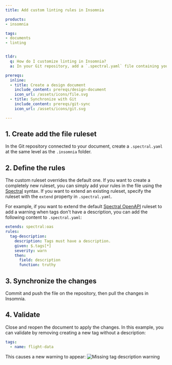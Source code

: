 ```yaml
---
title: Add custom linting rules in Insomnia

products:
- insomnia

tags:
- documents
- linting


tldr: 
  q: How do I customize linting in Insomnia?
  a: In your Git repository, add a `.spectral.yaml` file containing your custom ruleset at the same level as the `.insomnia` folder.

prereqs:
  inline:
  - title: Create a design document
    include_content: prereqs/design-document
    icon_url: /assets/icons/file.svg
  - title: Synchronize with Git
    include_content: prereqs/git-sync
    icon_url: /assets/icons/git.svg

---
```


## 1. Create add the file ruleset

In the Git repository connected to your document, create a `.spectral.yaml` at the same level as the `.insomnia` folder.

## 2. Define the rules

The custom ruleset overrides the default one. If you want to create a completely new ruleset, you can simply add your rules in the file using the [Spectral](https://docs.stoplight.io/docs/spectral/e5b9616d6d50c-rulesets) syntax. If you want to extend an existing ruleset, specify the ruleset with the `extend` property in `.spectral.yaml`.

For example, if you want to extend the default [Spectral OpenAPI](https://docs.stoplight.io/docs/spectral/4dec24461f3af-open-api-rules) ruleset to add a warning when tags don't have a description, you can add the following content to `.spectral.yaml`:

```yaml
extends: spectral:oas
rules:
  tag-description:
    description: Tags must have a description.
    given: $.tags[*]
    severity: warn
    then:
      field: description
      function: truthy
```

## 3. Synchronize the changes

Commit and push the file on the repository, then pull the changes in Insomnia.

## 4. Validate

Close and reopen the document to apply the changes. In this example, you can validate by removing creating a new tag without a description:
```yaml
tags:
  - name: flight-data
```

This causes a new warning to appear:
![Missing tag description warning](/assets/images/insomnia/custom-linting-warning.png)